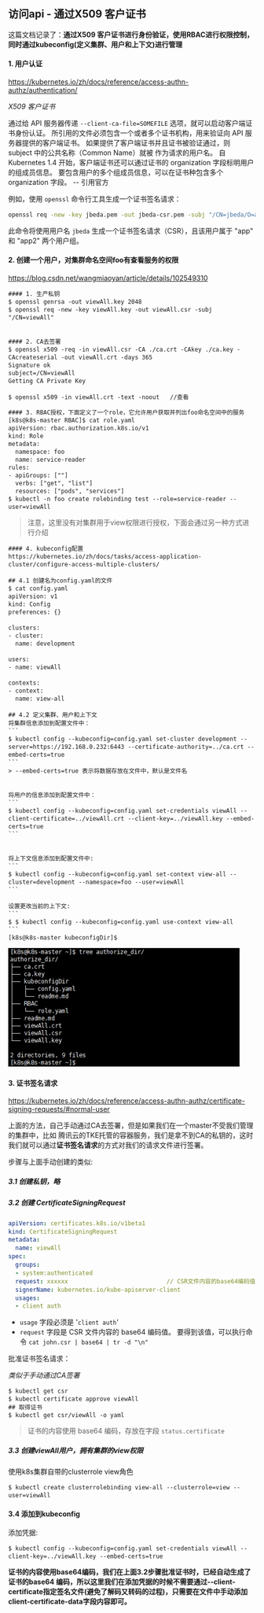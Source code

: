 ## 访问api - 通过X509 客户证书

这篇文档记录了：**通过X509 客户证书进行身份验证，使用RBAC进行权限控制，同时通过kubeconfig(定义集群、用户和上下文)进行管理**

#### 1. 用户认证

https://kubernetes.io/zh/docs/reference/access-authn-authz/authentication/



*X509 客户证书*

通过给 API 服务器传递 `--client-ca-file=SOMEFILE` 选项，就可以启动客户端证书身份认证。 所引用的文件必须包含一个或者多个证书机构，用来验证向 API 服务器提供的客户端证书。 如果提供了客户端证书并且证书被验证通过，则 subject 中的公共名称（Common Name）就被 作为请求的用户名。 自 Kubernetes 1.4 开始，客户端证书还可以通过证书的 organization 字段标明用户的组成员信息。 要包含用户的多个组成员信息，可以在证书种包含多个 organization 字段。  -- 引用官方

例如，使用 `openssl` 命令行工具生成一个证书签名请求：

```bash
openssl req -new -key jbeda.pem -out jbeda-csr.pem -subj "/CN=jbeda/O=app1/O=app2"
```

此命令将使用用户名 `jbeda` 生成一个证书签名请求（CSR），且该用户属于 "app" 和 "app2" 两个用户组。



#### 2. 创建一个用户，对集群命名空间foo有查看服务的权限

https://blog.csdn.net/wangmiaoyan/article/details/102549310

```shell
#### 1. 生产私钥
$ openssl genrsa -out viewAll.key 2048
$ openssl req -new -key viewAll.key -out viewAll.csr -subj "/CN=viewAll"


#### 2. CA去签署
$ openssl x509 -req -in viewAll.csr -CA ./ca.crt -CAkey ./ca.key -CAcreateserial -out viewAll.crt -days 365
Signature ok
subject=/CN=viewAll
Getting CA Private Key

$ openssl x509 -in viewAll.crt -text -noout   //查看
```



```shell
#### 3. RBAC授权，下面定义了一个role，它允许用户获取并列出foo命名空间中的服务
[k8s@k8s-master RBAC]$ cat role.yaml 
apiVersion: rbac.authorization.k8s.io/v1
kind: Role
metadata:
  namespace: foo
  name: service-reader
rules:
- apiGroups: [""]
  verbs: ["get", "list"]
  resources: ["pods", "services"]
$ kubectl -n foo create rolebinding test --role=service-reader --user=viewAll
```

> 注意，这里没有对集群用于view权限进行授权，下面会通过另一种方式进行介绍





```shell
#### 4. kubeconfig配置
https://kubernetes.io/zh/docs/tasks/access-application-cluster/configure-access-multiple-clusters/

## 4.1 创建名为config.yaml的文件
$ cat config.yaml 
apiVersion: v1
kind: Config
preferences: {}

clusters:
- cluster:
  name: development

users:
- name: viewAll

contexts:
- context:
  name: view-all

## 4.2 定义集群、用户和上下文
将集群信息添加到配置文件中：
​```
$ kubectl config --kubeconfig=config.yaml set-cluster development --server=https://192.168.0.232:6443 --certificate-authority=../ca.crt --embed-certs=true
​```
> --embed-certs=true 表示将数据存放在文件中，默认是文件名


将用户的信息添加到配置文件中：
​```
$ kubectl config --kubeconfig=config.yaml set-credentials viewAll --client-certificate=../viewAll.crt --client-key=../viewAll.key --embed-certs=true
​```


将上下文信息添加到配置文件中:
​```
$ kubectl config --kubeconfig=config.yaml set-context view-all --cluster=development --namespace=foo --user=viewAll
​```

设置更改当前的上下文:
​```
$ $ kubectl config --kubeconfig=config.yaml use-context view-all
​```
[k8s@k8s-master kubeconfigDir]$
```

![访问api](pics\访问api.jpg)





#### 3. 证书签名请求

https://kubernetes.io/zh/docs/reference/access-authn-authz/certificate-signing-requests/#normal-user



上面的方法，自己手动通过CA去签署，但是如果我们在一个master不受我们管理的集群中，比如 腾讯云的TKE托管的容器服务，我们是拿不到CA的私钥的，这时我们就可以通过**证书签名请求**的方式对我们的请求文件进行签署。



步骤与上面手动创建的类似:

##### 3.1 创建私钥，略

##### 3.2 创建 CertificateSigningRequest

```yaml
apiVersion: certificates.k8s.io/v1beta1
kind: CertificateSigningRequest
metadata:
  name: viewAll
spec:
  groups:
  - system:authenticated
  request: xxxxxx                            // CSR文件内容的base64编码值
  signerName: kubernetes.io/kube-apiserver-client
  usages:
  - client auth
```

- `usage` 字段必须是 '`client auth`'
- `request` 字段是 CSR 文件内容的 base64 编码值。 要得到该值，可以执行命令 `cat john.csr | base64 | tr -d "\n"`



批准证书签名请求：

*类似于手动通过CA签署*

```shell
$ kubectl get csr
$ kubectl certificate approve viewAll
## 取得证书
$ kubectl get csr/viewAll -o yaml
```

> 证书的内容使用 base64 编码，存放在字段 `status.certificate`



##### 3.3 创建viewAll用户，拥有集群的view权限

使用k8s集群自带的clusterrole  view角色

```shell
$ kubectl create clusterrolebinding view-all --clusterrole=view --user=viewAll
```



#### 3.4 添加到kubeconfig

添加凭据:

```shell
$ kubectl config --kubeconfig=config.yaml set-credentials viewAll --client-key=../viewAll.key --embed-certs=true
```

**证书的内容使用base64编码，我们在上面3.2步骤批准证书时，已经自动生成了证书的base64 编码，所以这里我们在添加凭据的时候不需要通过--client-certificate指定签名文件(避免了解码又转码的过程)，只需要在文件中手动添加client-certificate-data字段内容即可。**





